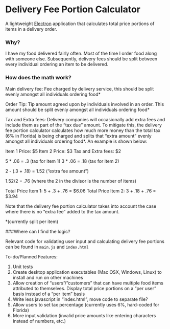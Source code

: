 # Delivery Fee Portion Calculator

A lightweight [Electron](http://electron.atom.io/) application that calculates total price portions of items in a delivery order. 

### Why?

I have my food delivered fairly often. Most of the time I order food along with someone else. Subsequently, delivery fees should be split between every individual ordering an item to be delivered. 

### How does the math work?

Main delivery fee: Fee charged by delivery service, this should be split evenly amongst all individuals ordering food* 

Order Tip: Tip amount agreed upon by individuals involved in an order. This amount should be split evenly amongst all individuals ordering food*

Tax and Extra fees: Delivery companies will occasionally add extra fees and include them as part of the “tax due” amount. To mitigate this, the delivery fee portion calculator calculates how much more money than the total tax (6% in Florida) is being charged and splits that “extra amount” evenly amongst all individuals ordering food*. An example is shown below:

Item 1 Price: $5
Item 2 Price: $3
Tax and Extra fees: $2

5 * .06 = .3 (tax for item 1)
3 * .06 = .18 (tax for item 2)

2 - (.3 + .18) = 1.52 (“extra fee amount”)

1.52/2 = .76 (where the 2 in the divisor is the number of items) 

Total Price Item 1: 5 + .3 + .76 = $6.06
Total Price Item 2: 3 + .18 + .76 = $3.94

Note that the delivery fee portion calculator takes into account the case where there is no “extra fee” added to the tax amount.

*(currently split per item) 

###Where can I find the logic? 

Relevant code for validating user input and calculating delivery fee portions can be found in `main.js` and `index.html` 

To-do/Planned Features:
1. Unit tests
2. Create desktop application executables (Mac OSX, Windows, Linux) to install and run on other machines
3. Allow creation of “users”/”customers” that can have multiple food items attributed to themselves. Display total price portions on a “per user” basis instead of a “per item” basis
4. Write less javascript in “index.html”, move code to separate file? 
5. Allow users to set tax percentage (currently uses 6%, hard-coded for Florida) 
6. More input validation (invalid price amounts like entering characters instead of numbers, etc.) 

